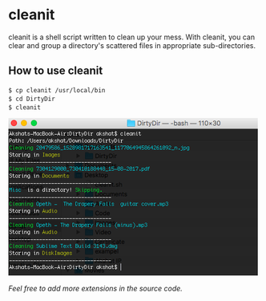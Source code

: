 # cleanit

cleanit is a shell script written to clean up your mess. With cleanit, you can clear and group a directory's scattered files in appropriate sub-directories.

## How to use cleanit

```sh
$ cp cleanit /usr/local/bin
$ cd DirtyDir
$ cleanit
```

![alt text](https://github.com/3minus1/cleanit/raw/master/screenshot.png "Screenshot")


*Feel free to add more extensions in the source code.*